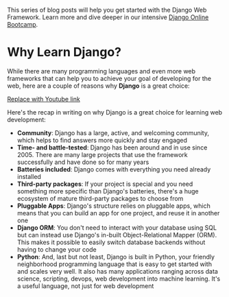 This series of blog posts will help you get started with the Django Web Framework. Learn more and dive deeper in our intensive [Django Online Bootcamp]().

# Why Learn Django?

While there are many programming languages and even more web frameworks that can help you to achieve your goal of developing for the web, here are a couple of reasons why **Django** is a great choice:

[Replace with Youtube link](https://vimeo.com/413625825)

Here's the recap in writing on why Django is a great choice for learning web development:

- **Community**: Django has a large, active, and welcoming community, which helps to find answers more quickly and stay engaged
- **Time- and battle-tested**: Django has been around and in use since 2005. There are many large projects that use the framework successfully and have done so for many years
- **Batteries included**: Django comes with everything you need already installed
- **Third-party packages**: If your project is special and you need something more specific than Django's batteries, there's a huge ecosystem of mature third-party packages to choose from
- **Pluggable Apps**: Django's structure relies on pluggable apps, which means that you can build an app for one project, and reuse it in another one
- **Django ORM**: You don't need to interact with your database using SQL but can instead use Django's in-built Object-Relational Mapper (ORM). This makes it possible to easily switch database backends without having to change your code
- **Python**: And, last but not least, Django is built in Python, your friendly neighborhood programming language that is easy to get started with and scales very well. It also has many applications ranging across data science, scripting, devops, web development into machine learning. It's a useful language, not just for web development
